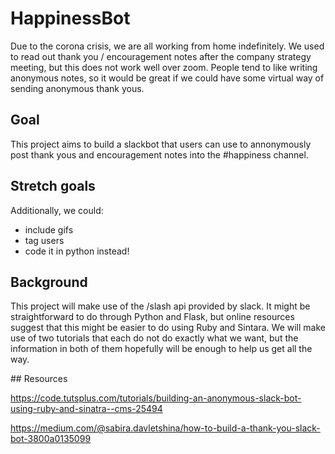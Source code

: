 # HappinessBot
Due to the corona crisis, we are all working from home indefinitely. We used to read out thank you / encouragement notes after the company strategy meeting, but this does not work well over zoom. People tend to like writing anonymous notes, so it would be great if we could have some virtual way of sending anonymous thank yous.

## Goal
This project aims to build a slackbot that users can use to annonymously post thank yous and encouragement notes into the #happiness channel.

## Stretch goals
Additionally, we could:
* include gifs
* tag users
* code it in python instead!

## Background
This project will make use of the /slash api provided by slack. It might be straightforward to do through Python and Flask, but online resources suggest that this might be easier to do using Ruby and Sintara. We will make use of two tutorials that each do not do exactly what we want, but the information in both of them hopefully will be enough to help us get all the way.


## Resources

https://code.tutsplus.com/tutorials/building-an-anonymous-slack-bot-using-ruby-and-sinatra--cms-25494

https://medium.com/@sabira.davletshina/how-to-build-a-thank-you-slack-bot-3800a0135099
